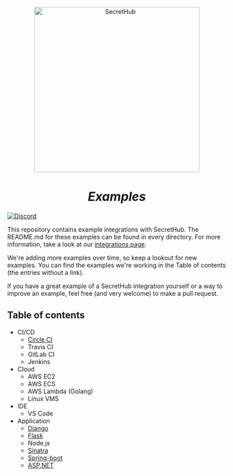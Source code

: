 <p align="center">
  <img src="https://secrethub.io/img/secrethub-logo.svg" alt="SecretHub" width="380px"/>
</p>
<h1 align="center">
  <i>Examples</i>
</h1>

[![Discord](https://img.shields.io/badge/chat-on%20discord-7289da.svg?logo=discord)](https://discord.gg/NWmxVeb)

This repository contains example integrations with SecretHub. The README.md for these examples can be found in every directory. For more information, take a look at our [integrations page](https://secrethub.io/docs/#integrations).

We're adding more examples over time, so keep a lookout for new examples. You can find the examples we're working in the Table of contents (the entries without a link).

If you have a great example of a SecretHub integration yourself or a way to improve an example, feel free (and very welcome) to make a pull request.

## Table of contents

* CI/CD
  * [Circle CI](ci/circleci/publish-docker/.circleci)
  * Travis CI
  * GitLab CI
  * Jenkins
* Cloud
  * AWS EC2
  * AWS ECS
  * AWS Lambda (Golang)
  * Linux VMS
* IDE
  * VS Code
* Application
  * [Django](application/django)
  * [Flask](application/flask)
  * Node.js
  * [Sinatra](application/sinatra)
  * [Spring-boot](application/spring-boot)
  * [ASP.NET](application/aspnet)
